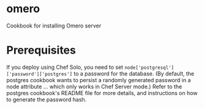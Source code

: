 omero
=====

Cookbook for installing Omero server

Prerequisites
=============

If you deploy using Chef Solo, you need to set `node['postgresql']['password']['postgres']` to a password for the database.  (By default, the postgres cookbook wants to persist a randomly generated password in a node attribute ... which only works in Chef Server mode.)  Refer to the postgres cookbook's README file for more details, and instructions on how to generate the password hash.

